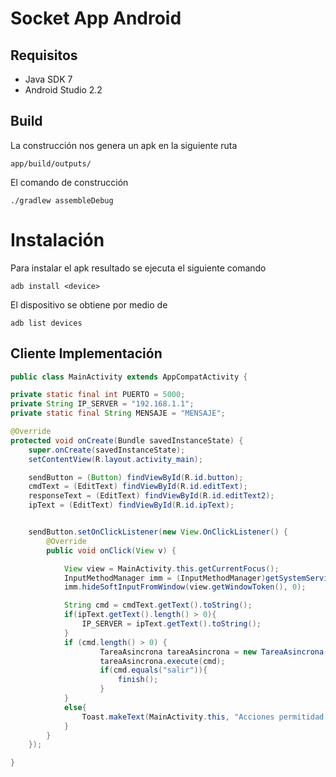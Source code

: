 
# Socket App Android
## Requisitos

- Java SDK 7
- Android Studio 2.2


## Build

La construcción nos genera un apk en la siguiente ruta

    app/build/outputs/

El comando de construcción

    ./gradlew assembleDebug


# Instalación  

Para instalar el apk resultado se ejecuta el siguiente comando

    adb install <device>

El dispositivo se obtiene por medio de

    adb list devices


## Cliente Implementación

```java
public class MainActivity extends AppCompatActivity {

private static final int PUERTO = 5000;
private String IP_SERVER = "192.168.1.1";
private static final String MENSAJE = "MENSAJE";

@Override
protected void onCreate(Bundle savedInstanceState) {
    super.onCreate(savedInstanceState);
    setContentView(R.layout.activity_main);

    sendButton = (Button) findViewById(R.id.button);
    cmdText = (EditText) findViewById(R.id.editText);
    responseText = (EditText) findViewById(R.id.editText2);
    ipText = (EditText) findViewById(R.id.ipText);


    sendButton.setOnClickListener(new View.OnClickListener() {
        @Override
        public void onClick(View v) {

            View view = MainActivity.this.getCurrentFocus();
            InputMethodManager imm = (InputMethodManager)getSystemService(Context.INPUT_METHOD_SERVICE);
            imm.hideSoftInputFromWindow(view.getWindowToken(), 0);

            String cmd = cmdText.getText().toString();
            if(ipText.getText().length() > 0){
                IP_SERVER = ipText.getText().toString();
            }
            if (cmd.length() > 0) {
                    TareaAsincrona tareaAsincrona = new TareaAsincrona();
                    tareaAsincrona.execute(cmd);
                    if(cmd.equals("salir")){
                        finish();
                    }
            }
            else{
                Toast.makeText(MainActivity.this, "Acciones permitidad \"frase\" o \"libro\" ", Toast.LENGTH_SHORT).show();
            }
        }
    });

}

```
